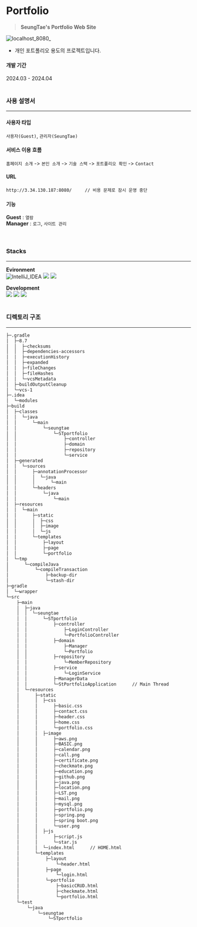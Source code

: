 # Portfolio
> **SeungTae's Portfolio Web Site**

![localhost_8080_](https://github.com/SeungTaeGit/Portfolio/assets/129585999/e89cc28a-150f-4b23-b8c2-9add6036f40e)

- 개인 포트폴리오 용도의 프로젝트입니다.

  
#### 개발 기간
2024.03 - 2024.04
<br>
<br>


### 사용 설명서
---
  #### 사용자 타입
  `사용자(Guest)`, `관리자(SeungTae)`
  #### 서비스 이용 흐름
  `홈페이지 소개` -> `본인 소개` -> `기술 스택` -> `포트폴리오 확인` -> `Contact`
  #### URL
  ```
  http://3.34.130.187:8080/     // 비용 문제로 잠시 운영 중단
  ```
  #### 기능
  **Guest** : `열람` <br>
  **Manager** : `로그`, `사이트 관리` <br>
<br>
<br>


### Stacks
---
**Evironment** <br>
<img src="https://img.shields.io/badge/IntelliJ_IDEA-000000?style=for-the-badge&amp;logo=IntelliJ%20IDEA&amp;logoColor=white" alt="IntelliJ_IDEA">
<img src="https://img.shields.io/badge/Git-F05032?style=for-the-badge&logo=Git&logoColor=white">   <!-- Git -->
<img src="https://img.shields.io/badge/Github-181717?style=for-the-badge&logo=GitHub&logoColor=white">   <!-- Github -->

**Development** <br>
<img src="https://img.shields.io/badge/java-007396?style=for-the-badge&logo=OpenJDK&logoColor=white">   <!-- Java -->
<img src="https://img.shields.io/badge/Spring-6DB33F?style=for-the-badge&logo=Spring&logoColor=white">  <!-- Spring -->
<img src="https://img.shields.io/badge/springboot-6DB33F?style=for-the-badge&logo=springboot&logoColor=white">  <!-- Spring boot -->
<br>
<br>


### 디렉토리 구조
---
```bash
├─.gradle
│  ├─8.7
│  │  ├─checksums
│  │  ├─dependencies-accessors
│  │  ├─executionHistory
│  │  ├─expanded
│  │  ├─fileChanges
│  │  ├─fileHashes
│  │  └─vcsMetadata
│  ├─buildOutputCleanup
│  └─vcs-1
├─.idea
│  └─modules
├─build
│  ├─classes
│  │  └─java
│  │      └─main
│  │          └─seungtae
│  │              └─STportfolio
│  │                  ├─controller
│  │                  ├─domain
│  │                  ├─repository
│  │                  └─service
│  ├─generated
│  │  └─sources
│  │      ├─annotationProcessor
│  │      │  └─java
│  │      │      └─main
│  │      └─headers
│  │          └─java
│  │              └─main
│  ├─resources
│  │  └─main
│  │      ├─static
│  │      │  ├─css
│  │      │  ├─image
│  │      │  └─js
│  │      └─templates
│  │          ├─layout
│  │          ├─page
│  │          └─portfolio
│  └─tmp
│      └─compileJava
│          └─compileTransaction
│              ├─backup-dir
│              └─stash-dir
├─gradle
│  └─wrapper
└─src
    ├─main
    │  ├─java
    │  │  └─seungtae
    │  │      └─STportfolio
    │  │          ├─controller
    │  │              ├─LoginController
    │  │              └─PortfolioController
    │  │          ├─domain
    │  │              ├─Manager
    │  │              └─Portfolio
    │  │          ├─repository
    │  │              └─MemberRepository
    │  │          ├─service
    │  │              └─LoginService
    │  │          ├─ManagerData
    │  │          └─StPortfolioApplication      // Main Thread
    │  └─resources
    │      ├─static
    │      │  ├─css
    │      │      ├─basic.css
    │      │      ├─contact.css
    │      │      ├─header.css
    │      │      ├─home.css
    │      │      └─portfolio.css
    │      │  ├─image
    │      │      ├─aws.png
    │      │      ├─BASIC.png
    │      │      ├─calendar.png
    │      │      ├─call.png
    │      │      ├─certificate.png
    │      │      ├─checkmate.png
    │      │      ├─education.png
    │      │      ├─github.png
    │      │      ├─java.png
    │      │      ├─location.png
    │      │      ├─LST.png
    │      │      ├─mail.png
    │      │      ├─mysql.png
    │      │      ├─portfolio.png
    │      │      ├─spring.png
    │      │      ├─spring boot.png
    │      │      └─user.png
    │      │  ├─js
    │      │      ├─script.js
    │      │      └─star.js
    │      │  └─index.html      // HOME.html
    │      └─templates
    │          ├─layout
    │              └─header.html
    │          ├─page
    │              └─login.html
    │          └─portfolio
    │              ├─basicCRUD.html
    │              ├─checkmate.html
    │              └─portfolio.html
    └─test
        └─java
            └─seungtae
                └─STportfolio
```
